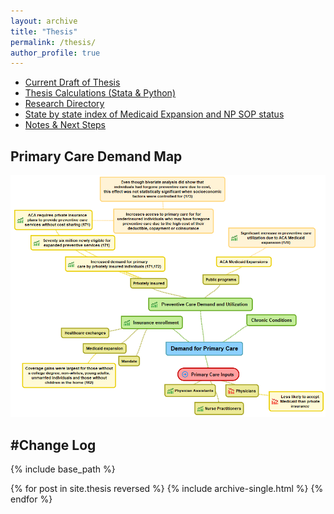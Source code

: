 ```yaml
---
layout: archive
title: "Thesis"
permalink: /thesis/
author_profile: true
---
```


* <a href="https://dweissner.github.io/files/Thesis.pdf" target="_blank">Current Draft of Thesis</a>
* <a href="https://dweissner.github.io/Thesis/" target="_blank">Thesis Calculations (Stata & Python)</a>
* <a href="https://docs.google.com/spreadsheets/d/1-60Z1ANmqZIE7t7hpedMYl3IBQkZ3P6RpbtgP72lFz8/edit?usp=sharing" target="_blank">Research Directory</a>
* <a href="https://docs.google.com/spreadsheets/d/1KG4yOQIFhWRRtHNYKzxzP65X2NnufRSVXMNc-JffMfs/edit?usp=sharing" target="_blank">State by state index of Medicaid Expansion and NP SOP status</a>
* <a href="https://dweissner.github.io/Thesis-Notes//" target="_blank">Notes & Next Steps</a>

Primary Care Demand Map
-------------
![](/files/mindmap1.PNG)



#Change Log
-------------
{% include base_path %}

{% for post in site.thesis reversed %}
  {% include archive-single.html %}
{% endfor %}
